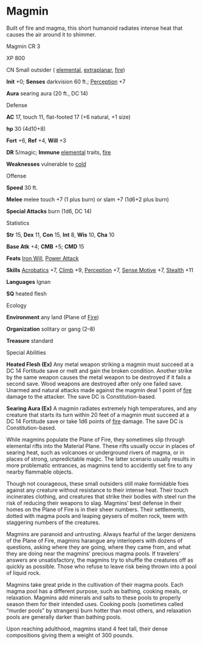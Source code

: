 # Magmin

Built of fire and magma, this short humanoid radiates intense heat that causes the air around it to shimmer.

Magmin CR 3

XP 800

CN Small outsider ( [elemental](monsters/creatureTypes#_elemental-subtype), [extraplanar](monsters/creatureTypes#_extraplanar-subtype), [fire](monsters/creatureTypes#_fire-subtype))

**Init** +0; **Senses** darkvision 60 ft.; [Perception](skills/perception#_perception) +7

**Aura** searing aura (20 ft., DC 14)

Defense

**AC** 17, touch 11, flat-footed 17 (+6 natural, +1 size)

**hp** 30 (4d10+8)

**Fort** +6, **Ref** +4, **Will** +3

**DR** 5/magic; **Immune** [elemental](monsters/creatureTypes#_elemental-subtype) traits, [fire](monsters/creatureTypes#_fire-subtype)

**Weaknesses** vulnerable to [cold](monsters/creatureTypes#_cold-subtype)

Offense

**Speed** 30 ft.

**Melee** melee touch +7 (1 plus burn) or slam +7 (1d6+2 plus burn)

**Special Attacks** burn (1d6, DC 14)

Statistics

**Str** 15, **Dex** 11, **Con** 15, **Int** 8, **Wis** 10, **Cha** 10

**Base Atk** +4; **CMB** +5; **CMD** 15

**Feats** [Iron Will](feats#_iron-will), [Power Attack](feats#_power-attack)

**Skills** [Acrobatics](skills/acrobatics#_acrobatics) +7, [Climb](skills/climb#_climb) +9, [Perception](skills/perception#_perception) +7, [Sense Motive](skills/senseMotive#_sense-motive) +7, [Stealth](skills/stealth#_stealth) +11

**Languages** Ignan

**SQ** heated flesh

Ecology

**Environment** any land (Plane of [Fire](monsters/creatureTypes#_fire-subtype))

**Organization** solitary or gang (2–8)

**Treasure** standard

Special Abilities

**Heated Flesh (Ex)** Any metal weapon striking a magmin must succeed at a DC 14 Fortitude save or melt and gain the broken condition. Another strike by the same weapon causes the metal weapon to be destroyed if it fails a second save. Wood weapons are destroyed after only one failed save. Unarmed and natural attacks made against the magmin deal 1 point of [fire](monsters/creatureTypes#_fire-subtype) damage to the attacker. The save DC is Constitution-based.

**Searing Aura (Ex)** A magmin radiates extremely high temperatures, and any creature that starts its turn within 20 feet of a magmin must succeed at a DC 14 Fortitude save or take 1d6 points of [fire](monsters/creatureTypes#_fire-subtype) damage. The save DC is Constitution-based.

While magmins populate the Plane of Fire, they sometimes slip through elemental rifts into the Material Plane. These rifts usually occur in places of searing heat, such as volcanoes or underground rivers of magma, or in places of strong, unpredictable magic. The latter scenario usually results in more problematic entrances, as magmins tend to accidently set fire to any nearby flammable objects.

Though not courageous, these small outsiders still make formidable foes against any creature without resistance to their intense heat. Their touch incinerates clothing, and creatures that strike their bodies with steel run the risk of reducing their weapons to slag. Magmins' best defense in their homes on the Plane of Fire is in their sheer numbers. Their settlements, dotted with magma pools and leaping geysers of molten rock, teem with staggering numbers of the creatures.

Magmins are paranoid and untrusting. Always fearful of the larger denizens of the Plane of Fire, magmins harangue any interlopers with dozens of questions, asking where they are going, where they came from, and what they are doing near the magmins' precious magma pools. If travelers' answers are unsatisfactory, the magmins try to shuffle the creatures off as quickly as possible. Those who refuse to leave risk being thrown into a pool of liquid rock.

Magmins take great pride in the cultivation of their magma pools. Each magma pool has a different purpose, such as bathing, cooking meals, or relaxation. Magmins add minerals and salts to these pools to properly season them for their intended uses. Cooking pools (sometimes called “murder pools” by strangers) burn hotter than most others, and relaxation pools are generally darker than bathing pools.

Upon reaching adulthood, magmins stand 4 feet tall, their dense compositions giving them a weight of 300 pounds.

